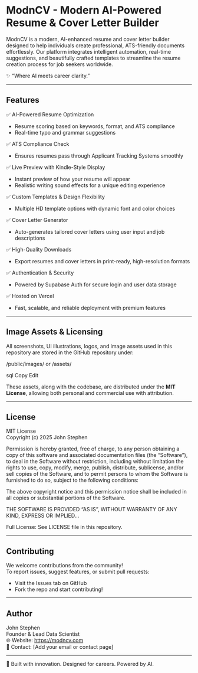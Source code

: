ModnCV - Modern AI-Powered Resume & Cover Letter Builder
=========================================================

ModnCV is a modern, AI-enhanced resume and cover letter builder designed to help individuals create professional, ATS-friendly documents effortlessly. Our platform integrates intelligent automation, real-time suggestions, and beautifully crafted templates to streamline the resume creation process for job seekers worldwide.

✨ “Where AI meets career clarity.”

---------------------------------------------------------
Features
---------------------------------------------------------

✅ AI-Powered Resume Optimization  
   - Resume scoring based on keywords, format, and ATS compliance  
   - Real-time typo and grammar suggestions  

✅ ATS Compliance Check  
   - Ensures resumes pass through Applicant Tracking Systems smoothly  

✅ Live Preview with Kindle-Style Display  
   - Instant preview of how your resume will appear  
   - Realistic writing sound effects for a unique editing experience  

✅ Custom Templates & Design Flexibility  
   - Multiple HD template options with dynamic font and color choices  

✅ Cover Letter Generator  
   - Auto-generates tailored cover letters using user input and job descriptions  

✅ High-Quality Downloads  
   - Export resumes and cover letters in print-ready, high-resolution formats  

✅ Authentication & Security  
   - Powered by Supabase Auth for secure login and user data storage  

✅ Hosted on Vercel  
   - Fast, scalable, and reliable deployment with premium features  

---------------------------------------------------------
Image Assets & Licensing
---------------------------------------------------------

All screenshots, UI illustrations, logos, and image assets used in this repository are stored in the GitHub repository under:

/public/images/
or
/assets/

sql
Copy
Edit

These assets, along with the codebase, are distributed under the **MIT License**, allowing both personal and commercial use with attribution.

---------------------------------------------------------
License
---------------------------------------------------------

MIT License  
Copyright (c) 2025 John Stephen

Permission is hereby granted, free of charge, to any person obtaining a copy of this software and associated documentation files (the “Software”), to deal in the Software without restriction, including without limitation the rights to use, copy, modify, merge, publish, distribute, sublicense, and/or sell copies of the Software, and to permit persons to whom the Software is furnished to do so, subject to the following conditions:

The above copyright notice and this permission notice shall be included in all copies or substantial portions of the Software.

THE SOFTWARE IS PROVIDED “AS IS”, WITHOUT WARRANTY OF ANY KIND, EXPRESS OR IMPLIED...

Full License: See LICENSE file in this repository.

---------------------------------------------------------
Contributing
---------------------------------------------------------

We welcome contributions from the community!  
To report issues, suggest features, or submit pull requests:
- Visit the Issues tab on GitHub
- Fork the repo and start contributing!

---------------------------------------------------------
Author
---------------------------------------------------------

John Stephen  
Founder & Lead Data Scientist  
🌐 Website: https://modncv.com  
📧 Contact: [Add your email or contact page]

---------------------------------------------------------

🔧 Built with innovation. Designed for careers. Powered by AI.
